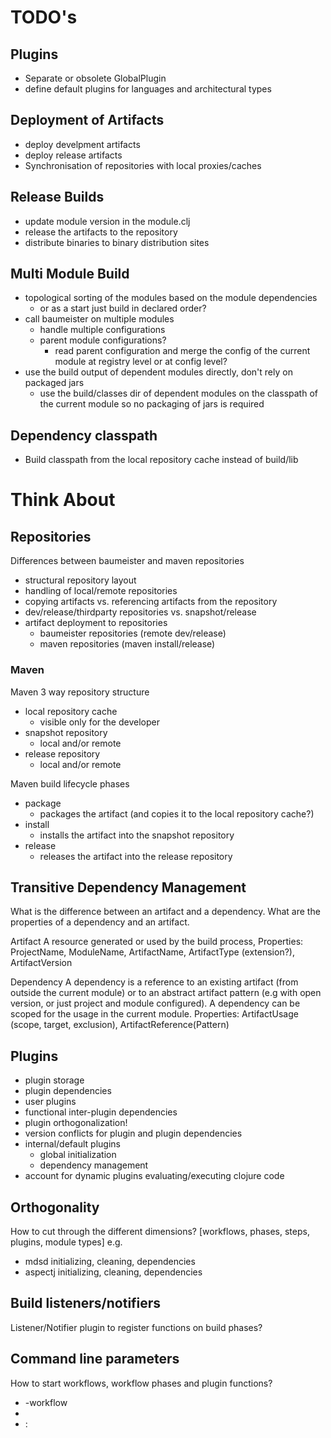 TODO's
======

Plugins
-------
 * Separate or obsolete GlobalPlugin
 * define default plugins for languages and architectural types

Deployment of Artifacts
-----------------------
 * deploy develpment artifacts
 * deploy release artifacts
 * Synchronisation of repositories with local proxies/caches

Release Builds
--------------
 * update module version in the module.clj
 * release the artifacts to the repository
 * distribute binaries to binary distribution sites 

Multi Module Build
------------------
 * topological sorting of the modules based on the module dependencies
   * or as a start just build in declared order?
 * call baumeister on multiple modules
   * handle multiple configurations
   * parent module configurations?
     * read parent configuration and merge the config of the current module at registry level or at config level?
 * use the build output of dependent modules directly, don't rely on packaged jars
   * use the build/classes dir of dependent modules on the classpath of the current module so no packaging of jars is required 

Dependency classpath
--------------------
 * Build classpath from the local repository cache instead of build/lib

Think About
===========

Repositories
------------
Differences between baumeister and maven repositories
 * structural repository layout
 * handling of local/remote repositories
 * copying artifacts vs. referencing artifacts from the repository
 * dev/release/thirdparty repositories vs. snapshot/release
 * artifact deployment to repositories
   * baumeister repositories (remote dev/release)
   * maven repositories (maven install/release)

### Maven
Maven 3 way repository structure
 * local repository cache
   * visible only for the developer
 * snapshot repository
   * local and/or remote
 * release repository
   * local and/or remote

Maven build lifecycle phases
 * package
   * packages the artifact (and copies it to the local repository cache?)
 * install
   * installs the artifact into the snapshot repository
 * release 
   * releases the artifact into the release repository


Transitive Dependency Management
--------------------------------
What is the difference between an artifact and a dependency. What are the properties of a dependency and an artifact.

Artifact
A resource generated or used by the build process,
Properties: ProjectName, ModuleName, ArtifactName, ArtifactType (extension?), ArtifactVersion

Dependency
A dependency is a reference to an existing artifact (from outside the current module) or to an abstract artifact pattern
(e.g with open version, or just project and module configured).
A dependency can be scoped for the usage in the current module.
Properties: ArtifactUsage (scope, target, exclusion), ArtifactReference(Pattern)

Plugins
-------
 * plugin storage
 * plugin dependencies
 * user plugins
 * functional inter-plugin dependencies
 * plugin orthogonalization!
 * version conflicts for plugin and plugin dependencies
 * internal/default plugins
   * global initialization
   * dependency management
 * account for dynamic plugins evaluating/executing clojure code

Orthogonality
-------------
How to cut through the different dimensions?
[workflows, phases, steps, plugins, module types]
e.g.
 * mdsd initializing, cleaning, dependencies
 * aspectj initializing, cleaning, dependencies

Build listeners/notifiers
-------------------------
Listener/Notifier plugin to register functions on build phases?


Command line parameters
-----------------------
How to start workflows, workflow phases and plugin functions?

* <workflow-name>-workflow
* <phase-name>
* <plugin-name>:<function-name>

